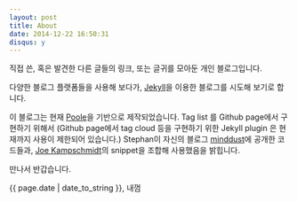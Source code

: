 ```yaml
---
layout: post
title: About
date: 2014-12-22 16:50:31
disqus: y
---
```


직접 쓴, 혹은 발견한 다른 글들의 링크, 또는 글귀를 모아둔 개인 블로그입니다.

다양한 블로그 플랫폼들을 사용해 보다가, [Jekyll](http://jekyllrb.com)을 이용한 블로그를 시도해 보기로 합니다.

이 블로그는 현재 [Poole](https://github.com/poole/poole)을 기반으로 제작되었습니다.
Tag list 를 Github page에서 구현하기 위해서 (Github page에서 tag cloud 등을 구현하기 위한 Jekyll plugin 은 현재까지 사용이 제한되어 있습니다.) Stephan이 자신의 블로그 [minddust](http://www.minddust.com/post/tags-and-categories-on-github-pages/)에 공개한 코드들과, [Joe Kampschmidt](http://www.jokecamp.com/blog/listing-jekyll-posts-by-tag/)의 snippet을 조합해 사용했음을 밝힙니다.

만나서 반갑습니다.

{{ page.date | date_to_string }}, 내껌

